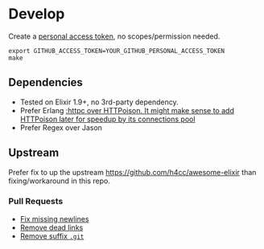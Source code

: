 # Develop

Create a [personal access token](https://help.github.com/en/github/authenticating-to-github/creating-a-personal-access-token-for-the-command-line),
no scopes/permission needed.

```
export GITHUB_ACCESS_TOKEN=YOUR_GITHUB_PERSONAL_ACCESS_TOKEN
make
```

## Dependencies
- Tested on Elixir 1.9+, no 3rd-party dependency.
- Prefer Erlang [:httpc over HTTPoison. It might make sense to add HTTPoison later for speedup by its connections pool](https://virviil.github.io/2018/04/06/elixir-do-you-have-http-requests-you-are-doing-them-wrong/)
- Prefer Regex over Jason

## Upstream
Prefer fix to up the upstream https://github.com/h4cc/awesome-elixir than
fixing/workaround in this repo.

### Pull Requests
- [Fix missing newlines](https://github.com/h4cc/awesome-elixir/pull/4683)
- [Remove dead links](https://github.com/h4cc/awesome-elixir/pull/4684)
- [Remove suffix `.git`](https://github.com/h4cc/awesome-elixir/pull/4685)
